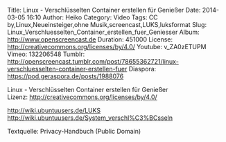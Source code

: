Title: Linux - Verschlüsselten Container erstellen für Genießer
Date: 2014-03-05 16:10
Author: Heiko
Category: Video
Tags: CC by,Linux,Neueinsteiger,ohne Musik,screencast,LUKS,luksformat
Slug: Linux_Verschluesselten_Container_erstellen_fuer_Geniesser
Album: http://www.openscreencast.de
Duration: 451000
License: http://creativecommons.org/licenses/by/4.0/
Youtube: v_ZA0zETUPM
Vimeo: 132206548
Tumblr: http://openscreencast.tumblr.com/post/78655362721/linux-verschluesselten-container-erstellen-fuer
Diaspora: https://pod.geraspora.de/posts/1988076

Linux - Verschlüsselten Container erstellen für Genießer  
Lizenz: <http://creativecommons.org/licenses/by/4.0/>  
  
<http://wiki.ubuntuusers.de/LUKS>  
<http://wiki.ubuntuusers.de/System_verschl%C3%BCsseln>  
  
Textquelle: Privacy-Handbuch (Public Domain)

